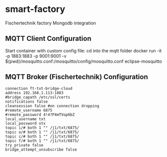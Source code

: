 # smart-factory
Fischertechnik factory Mongodb integration

## MQTT Client Configuration

Start container with custom config file:
cd into the mqtt folder
docker run -it -p 1883:1883 -p 9001:9001 -v $(pwd)/mosquitto.conf:/mosquitto/config/mosquitto.conf eclipse-mosquitto


## MQTT Broker (Fischertechnik) Configuration

```
connection ft-txt-bridge-cloud
address 192.168.1.113:1883
#bridge_capath /etc/ssl/certs
notifications false
cleansession false #on connection dropping
#remote_username 6875
#remote_password 4!4?P4mTVop6bZ
local_username txt
local_password xtx
topic i/# both 1 "" /j1/txt/6875/
topic o/# both 1 "" /j1/txt/6875/
topic c/# both 1 "" /j1/txt/6875/
topic f/# both 1 "" /j1/txt/6875/
try_private false
bridge_attempt_unsubscribe false
```